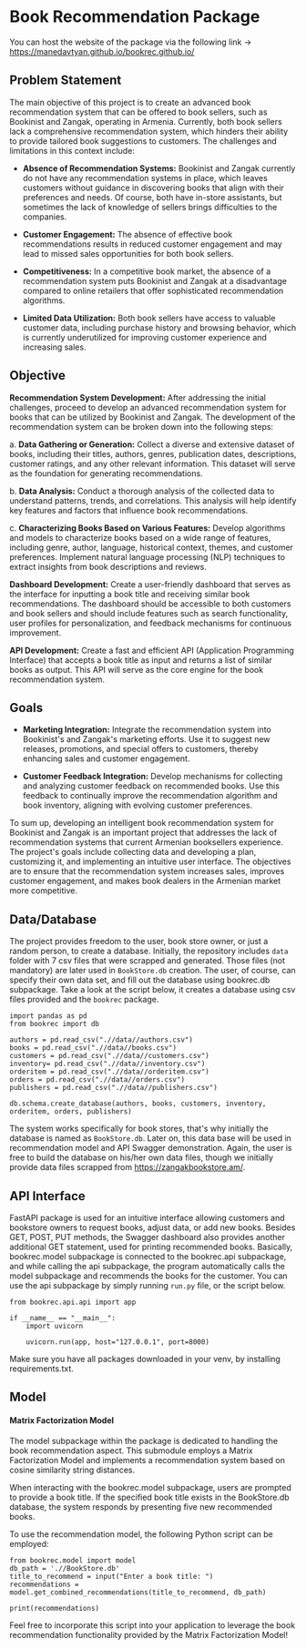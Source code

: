 # Book Recommendation Package 
You can host the website of the package via the following link -> https://manedavtyan.github.io/bookrec.github.io/ 
## Problem Statement

The main objective of this project is to create an advanced book recommendation system that can be offered to book sellers, such as Bookinist and Zangak, operating in Armenia. Currently, both book sellers lack a comprehensive recommendation system, which hinders their ability to provide tailored book suggestions to customers. The challenges and limitations in this context include:

- **Absence of Recommendation Systems:** Bookinist and Zangak currently do not have any recommendation systems in place, which leaves customers without guidance in discovering books that align with their preferences and needs. Of course, both have in-store assistants, but sometimes the lack of knowledge of sellers brings difficulties to the companies.

- **Customer Engagement:** The absence of effective book recommendations results in reduced customer engagement and may lead to missed sales opportunities for both book sellers.

- **Competitiveness:** In a competitive book market, the absence of a recommendation system puts Bookinist and Zangak at a disadvantage compared to online retailers that offer sophisticated recommendation algorithms.

- **Limited Data Utilization:** Both book sellers have access to valuable customer data, including purchase history and browsing behavior, which is currently underutilized for improving customer experience and increasing sales.

## Objective

**Recommendation System Development:** After addressing the initial challenges, proceed to develop an advanced recommendation system for books that can be utilized by Bookinist and Zangak. The development of the recommendation system can be broken down into the following steps:

a. **Data Gathering or Generation:** Collect a diverse and extensive dataset of books, including their titles, authors, genres, publication dates, descriptions, customer ratings, and any other relevant information. This dataset will serve as the foundation for generating recommendations.

b. **Data Analysis:** Conduct a thorough analysis of the collected data to understand patterns, trends, and correlations. This analysis will help identify key features and factors that influence book recommendations.

c. **Characterizing Books Based on Various Features:** Develop algorithms and models to characterize books based on a wide range of features, including genre, author, language, historical context, themes, and customer preferences. Implement natural language processing (NLP) techniques to extract insights from book descriptions and reviews.

**Dashboard Development:** Create a user-friendly dashboard that serves as the interface for inputting a book title and receiving similar book recommendations. The dashboard should be accessible to both customers and book sellers and should include features such as search functionality, user profiles for personalization, and feedback mechanisms for continuous improvement.

**API Development:** Create a fast and efficient API (Application Programming Interface) that accepts a book title as input and returns a list of similar books as output. This API will serve as the core engine for the book recommendation system.

## Goals

- **Marketing Integration:** Integrate the recommendation system into Bookinist's and Zangak's marketing efforts. Use it to suggest new releases, promotions, and special offers to customers, thereby enhancing sales and customer engagement.

- **Customer Feedback Integration:** Develop mechanisms for collecting and analyzing customer feedback on recommended books. Use this feedback to continually improve the recommendation algorithm and book inventory, aligning with evolving customer preferences.

To sum up, developing an intelligent book recommendation system for Bookinist and Zangak is an important project that addresses the lack of recommendation systems that current Armenian booksellers experience. The project's goals include collecting data and developing a plan, customizing it, and implementing an intuitive user interface. The objectives are to ensure that the recommendation system increases sales, improves customer engagement, and makes book dealers in the Armenian market more competitive.

## Data/Database

The project provides freedom to the user, book store owner, or just a random person, to create a database. Initially, the repository includes `data` folder with 7 csv files that were scrapped and generated. Those files (not mandatory) are later used  in `BookStore.db` creation. The user, of course, can specify their own data set, and fill out the database using bookrec.db subpackage. Take a look at the script below, it creates a database using csv files provided and the `bookrec` package. 
```{python}
import pandas as pd
from bookrec import db

authors = pd.read_csv(".//data//authors.csv")
books = pd.read_csv(".//data//books.csv")
customers = pd.read_csv(".//data//customers.csv")
inventory= pd.read_csv(".//data//inventory.csv")
orderitem = pd.read_csv(".//data//orderitem.csv")
orders = pd.read_csv(".//data//orders.csv")
publishers = pd.read_csv(".//data//publishers.csv")

db.schema.create_database(authors, books, customers, inventory, orderitem, orders, publishers)
```
The system works specifically for book stores, that's why initially the database is named as `BookStore.db`. Later on, this data base will be used in recommendation model and API Swagger demonstration. Again, the user is free to build the database on his/her own data files, though we initially provide data files scrapped from https://zangakbookstore.am/.  

## API Interface

FastAPI package is used for an intuitive interface allowing customers and bookstore owners to request books, adjust data, or add new books. Besides GET, POST, PUT methods, the Swagger dashboard also provides another additional GET statement, used for printing recommended books. Basically, bookrec.model subpackage is connected to the bookrec.api subpackage, and while calling the api subpackage, the program automatically calls the model subpackage and recommends the books for the customer. You can use the api subpackage by simply running `run.py` file, or the script below.
```{python}
from bookrec.api.api import app

if __name__ == "__main__":
    import uvicorn

    uvicorn.run(app, host="127.0.0.1", port=8000)
```
Make sure you have all packages downloaded in your venv, by installing requirements.txt.

## Model

#### Matrix Factorization Model 
The model subpackage within the package is dedicated to handling the book recommendation aspect. This submodule employs a Matrix Factorization Model and implements a recommendation system based on cosine similarity string distances.

When interacting with the bookrec.model subpackage, users are prompted to provide a book title. If the specified book title exists in the BookStore.db database, the system responds by presenting five new recommended books.

To use the recommendation model, the following Python script can be employed:

```{python}
from bookrec.model import model
db_path = './/BookStore.db'
title_to_recommend = input("Enter a book title: ")
recommendations = model.get_combined_recommendations(title_to_recommend, db_path)

print(recommendations)
```
Feel free to incorporate this script into your application to leverage the book recommendation functionality provided by the Matrix Factorization Model!
